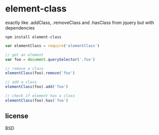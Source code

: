 # element-class

exactly like .addClass, .removeClass and .hasClass from jquery but with dependencies

```
npm install element-class
```

```javascript
var elementClass = require('elementClass')

// get an element
var foo = document.querySelector('.foo')

// remove a class
elementClass(foo).remove('foo')

// add a class
elementClass(foo).add('foo')

// check if element has a class
elementClass(foo).has('foo')
```

## license

BSD

